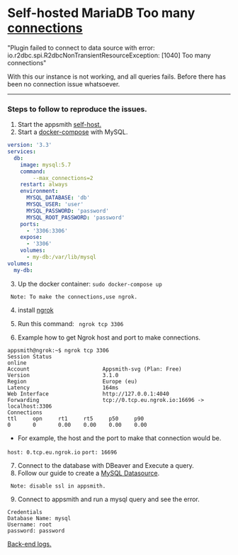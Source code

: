 
# Self-hosted MariaDB Too many [connections](https://discord.com/channels/725602949748752515/1022081904087941130)
"Plugin failed to connect to data source with error: io.r2dbc.spi.R2dbcNonTransientResourceException: [1040] Too many connections"

With this our instance is not working, and all queries fails.  Before there has been no connection issue whatsoever.

--------------------------
### Steps to follow to reproduce the issues.
1. Start the appsmith [self-host.](https://docs.appsmith.com/getting-started/setup/installation-guides/docker)
2. Start a [docker-compose](mysql/docker-compose.yaml) with MySQL.
```yaml
version: '3.3'
services:
  db:
    image: mysql:5.7
    command:
        --max_connections=2
    restart: always
    environment:
      MYSQL_DATABASE: 'db'
      MYSQL_USER: 'user'
      MYSQL_PASSWORD: 'password'
      MYSQL_ROOT_PASSWORD: 'password'
    ports:
      - '3306:3306'
    expose:
      - '3306'
    volumes:
      - my-db:/var/lib/mysql
volumes:
  my-db:
```
3. Up the docker container: `sudo docker-compose up `

` Note: To make the connections,use ngrok.`

4. install [ngrok](https://ngrok.com/download)

5. Run this command: ` ngrok tcp 3306`

6. Example how to get Ngrok host and port to make connections.
```console
appsmith@ngrok:~$ ngrok tcp 3306
Session Status   
online                                                                                   
Account                       Appsmith-svg (Plan: Free)                                                                  
Version                       3.1.0                                                                                     
Region                        Europe (eu)                                                                               
Latency                       164ms                                                                                    
Web Interface                 http://127.0.0.1:4040                                                                     
Forwarding                    tcp://0.tcp.eu.ngrok.io:16696 -> localhost:3306 
Connections                  
ttl     opn     rt1     rt5     p50     p90                                                                            
0       0       0.00    0.00    0.00    0.00                                                                                 
```

  - For example, the host and the port to make that connection would be.

`host: 0.tcp.eu.ngrok.io`
`port: 16696`

7. Connect to the database with DBeaver and Execute a query.
8. Follow our guide to create a [MySQL Datasource](https://docs.appsmith.com/reference/datasources/querying-mysql).

` Note: disable ssl in appsmith.`

9. Connect to appsmith and run a mysql query and see the error.


```conosle
Credentials
Database Name: mysql
Username: root
password: password
```

[Back-end logs.](https://www.udrop.com/7lr5/backend-2b407002a5c7.log)
